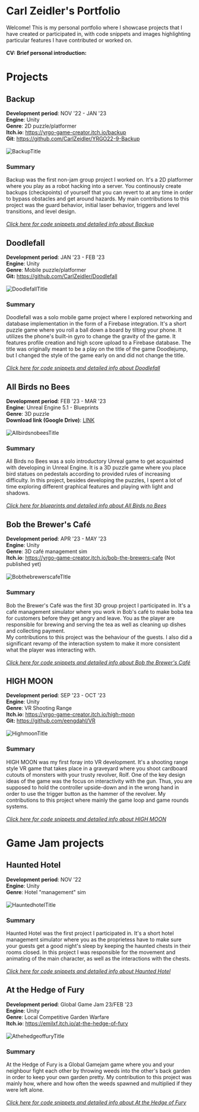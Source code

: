 # Carl Zeidler's Portfolio

Welcome! This is my personal portfolio where I showcase projects that I have created or participated in, with code snippets and images highlighting particular features I have contributed or worked on.<br>
<br>
**CV:** 
**Brief personal introduction:**
# Projects
## Backup
**Development period**: NOV '22 - JAN '23<br>
**Engine**: Unity<br>
**Genre**: 2D puzzle/platformer<br>
**Itch.io**: https://yrgo-game-creator.itch.io/backup<br>
**Git**: https://github.com/CarlZeidler/YRGO22-9-Backup<br>
<br>
![BackupTitle](/Assets/BackupTitle.png)
<br>
### Summary
Backup was the first non-jam group project I worked on. It's a 2D platformer where you play as a robot hacking into a server. You continously create backups (checkpoints) of yourself that you can revert to at any time in order to bypass obstacles and get around hazards.
My main contributions to this project was the guard behavior, initial laser behavior, triggers and level transitions, and level design.<br>
<br>
*[Click here for code snippets and detailed info about Backup](https://github.com/CarlZeidler/Portfolio/tree/main/Backup#backup)*
<br>
## Doodlefall
**Development period**: JAN '23 - FEB '23<br>
**Engine**: Unity<br>
**Genre**: Mobile puzzle/platformer<br>
**Git:** https://github.com/CarlZeidler/Doodlefall<br>
<br>
![DoodlefallTitle](/Assets/DoodlefallTitle.png)
<br>
### Summary
Doodlefall was a solo mobile game project where I explored networking and database implementation in the form of a Firebase integration. It's a short puzzle game where you roll a ball down a board by tilting your phone. It utilizes the phone's built-in gyro to change the gravity of the game. It features profile creation and high score upload to a Firebase database. The title was originally meant to be a play on the title of the game Doodlejump, but I changed the style of the game early on and did not change the title.<br>
<br>
*[Click here for code snippets and detailed info about Doodlefall](https://github.com/CarlZeidler/Portfolio/tree/main/Doodlefall#doodlefall)*
<br>
## All Birds no Bees
**Development period**: FEB '23 - MAR '23<br>
**Engine**: Unreal Engine 5.1 - Blueprints<br>
**Genre**: 3D puzzle<br>
**Download link (Google Drive)**: [LINK](https://drive.google.com/drive/folders/16S9PCaF4yroioKHA_lpC_F284IPq_Tq8?usp=share_link)<br>
<br>
![AllbirdsnobeesTitle](/Assets/AllbirdsnobeesTitle.png)
<br>
### Summary
All Birds no Bees was a solo introductory Unreal game to get acquainted with developing in Unreal Engine. It is a 3D puzzle game where you place bird statues on pedestals according to provided rules of increasing difficulty. In this project, besides developing the puzzles, I spent a lot of time exploring different graphical features and playing with light and shadows.<br>
<br>
*[Click here for blueprints and detailed info about All Birds no Bees](https://github.com/CarlZeidler/Portfolio/tree/main/Allbirdsnobees#allbirdsnobees)*
<br>
## Bob the Brewer's Café
**Development period**: APR '23 - MAY '23<br>
**Engine**: Unity<br>
**Genre**: 3D café management sim<br>
**Itch.io**: https://yrgo-game-creator.itch.io/bob-the-brewers-cafe (Not published yet)<br>
<br>
![BobthebrewerscafeTItle](/Assets/BobthebrewerscafeTItle.png)
<br>
### Summary
Bob the Brewer's Café was the first 3D group project I participated in. It's a café management simulator where you work in Bob's café to make boba tea for customers before they get angry and leave. You as the player are responsible for brewing and serving the tea as well as cleaning up dishes and collecting payment.<br>
My contributions to this project was the behaviour of the guests. I also did a significant revamp of the interaction system to make it more consistent what the player was interacting with.<br>
<br>
*[Click here for code snippets and detailed info about Bob the Brewer's Café](https://github.com/CarlZeidler/Portfolio/tree/main/Bobthebrewerscafe#bobthebrewerscafe)*
<br>
## HIGH MOON
**Development period**: SEP '23 - OCT '23<br>
**Engine**: Unity<br>
**Genre**: VR Shooting Range<br>
**Itch.io**: https://yrgo-game-creator.itch.io/high-moon<br>
**Git:** https://github.com/eengdahl/VR<br>
<br>
![HighmoonTitle](/Assets/HighmoonTitle.png)
<br>
### Summary
HIGH MOON was my first foray into VR development. It's a shooting range style VR game that takes place in a graveyard where you shoot cardboard cutouts of monsters with your trusty revolver, Rolf. One of the key design ideas of the game was the focus on interactivity with the gun. Thus, you are supposed to hold the controller upside-down and in the wrong hand in order to use the trigger button as the hammer of the revolver. My contributions to this project where mainly the game loop and game rounds systems.<br>
<br>
*[Click here for code snippets and detailed info about HIGH MOON](https://github.com/CarlZeidler/Portfolio/tree/main/Highmoon#highmoon)*
# Game Jam projects
## Haunted Hotel
**Development period**: NOV '22<br>
**Engine**: Unity<br>
**Genre**: Hotel "management" sim<br>
<br>
![HauntedhotelTitle](/Assets/HauntedhotelTitle.png)
<br>
### Summary
Haunted Hotel was the first project I participated in. It's a short hotel management simulator where you as the proprietess have to make sure your guests get a good night's sleep by keeping the haunted chests in their rooms closed. In this project I was responsible for the movement and animating of the main character, as well as the interactions with the chests.<br>
<br>
*[Click here for code snippets and detailed info about Haunted Hotel](https://github.com/CarlZeidler/Portfolio/tree/main/Hauntedhotel#hauntedhotel)*
<br>
## At the Hedge of Fury
**Development period**: Global Game Jam 23/FEB '23<br>
**Engine**: Unity<br>
**Genre**: Local Competitive Garden Warfare<br>
**Itch.io**: https://emilxf.itch.io/at-the-hedge-of-fury<br>
<br>
![AthehedgeoffuryTitle](/Assets/AthehedgeoffuryTitle.png)
<br>
### Summary
At the Hedge of Fury is a Global Gamejam game where you and your neighbour fight each other by throwing weeds into the other's back garden in order to keep your own garden pretty. My contribution to this project was mainly how, where and how often the weeds spawned and multiplied if they were left alone.<br>
<br>
*[Click here for code snippets and detailed info about At the Hedge of Fury](https://github.com/CarlZeidler/Portfolio/tree/main/Atthehedgeoffury#atthehedgeoffury)*
